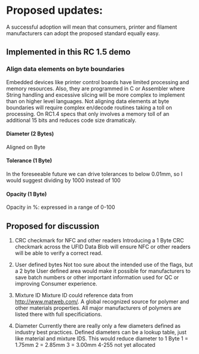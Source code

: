 # Proposed updates:

A successful adoption will mean that consumers, printer and filament manufacturers can adopt the proposed standard equally easy.

## Implemented in this RC 1.5 demo

### Align data elements on byte boundaries
Embedded devices like printer control boards have limited processing and memory resources.
Also, they are programmed in C or Assembler where String handling and excessive slicing will be more complex to implement than on higher level languages. Not aligning data elements at byte boundaries will require complex en/decode routines taking a toll on processing.
On RC1.4 specs that only involves a memory toll of an additional 15 bits and reduces code size dramaticaly.

#### Diameter (2 Bytes)
Aligned on Byte

#### Tolerance (1 Byte)
In the foreseeable future we can drive tolerances to below 0.01mm, so I would suggest dividing by 1000 instead of 100

#### Opacity (1 Byte)
Opacity in %: expressed in a range of 0-100

## Proposed for discussion

1) CRC checkmark for NFC and other readers
Introducing a 1 Byte CRC checkmark across the UFID Data Blob will ensure NFC or other readers will be able to verify a correct read.

2) User defined bytes
Not too sure about the intended use of the flags, but a 2 byte User defined area would make it possible for manufacturers to save batch numbers or other important information used for QC or improving Consumer experience.

3) Mixture ID
Mixture ID could reference data from http://www.matweb.com/. A global recognized source for polymer and other materials properties. All major manufacturers of polymers are listed there with full specificiations.

4) Diameter
Currently there are really only a few diameters defined as industry best practices. Defined diameters can be a lookup table, just like material and mixture IDS.
This would reduce diameter to 1 Byte
1 = 1.75mm
2 = 2.85mm
3 = 3.00mm
4-255 not yet allocated
